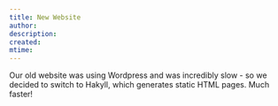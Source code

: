 ```yaml
---
title: New Website
author: 
description: 
created: 
mtime: 
---
```


Our old website was using Wordpress and was incredibly slow - so we decided to switch to Hakyll, which generates static HTML pages. Much faster!
